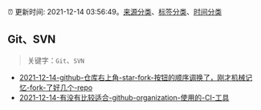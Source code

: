:alarm_clock: 更新时间: 2021-12-14 03:56:49。[来源分类](../README.md)、[标签分类](../TAGS.md)、[时间分类](../TIMELINE.md)

## Git、SVN


> 关键字：`Git`、`SVN`



- [2021-12-14-github-仓库右上角-star-fork-按钮的顺序调换了，刚才机械记忆-fork-了好几个-repo](https://www.v2ex.com/t/822083) 
- [2021-12-14-有没有比较适合-github-organization-使用的-CI-工具](https://www.v2ex.com/t/822062) 